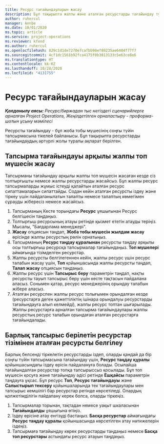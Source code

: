 ```yaml
---
title: Ресурс тағайындауларын жасау
description: Бұл тақырыпта жалпы және аталған ресурстарды тағайындау туралы ақпарат берілген.
author: ruhercul
manager: Annbe
ms.date: 10/01/2020
ms.topic: article
ms.service: project-operations
ms.reviewer: kfend
ms.author: ruhercul
ms.openlocfilehash: 829c1d1de7270e7cafbb98ef80235ae6404f77f7
ms.sourcegitcommit: 4cf1dc1561b92fca4175f0b3813133c5e63ce8e6
ms.translationtype: HT
ms.contentlocale: kk-KZ
ms.lasthandoff: 10/28/2020
ms.locfileid: "4131755"
---
```

# <a name="create-resource-assignments"></a>Ресурс тағайындауларын жасау

_**Қолданылу аясы:** Ресурс/биржадан тыс негіздегі сценарийлерге арналған Project Operations, Жеңілдетілген орналастыру - проформа-шотын ұсыну мәмілесі_


Ресурсты тағайындау - бұл жоба тобы мүшесінің соңғы түйін тапсырмасына тікелей байланысы. Бұл тақырыпта ресурстарды тағайындаудың әртүрлі жолы туралы ақпарат берілген.

## <a name="create-a-generic-team-member-through-task-assignment"></a>Тапсырма тағайындауы арқылы жалпы топ мүшесін жасау


Тапсырманы тағайындау арқылы жалпы топ мүшесін жасаған кезде сіз толтырғышты немесе жалпы ресурстарды жасайсыз. Бұл жалпы ресурс тапсырмаларды жұмыс істеуді қалайтын аталған ресурс сипаттамаларын сипаттайды. Содан кейін аталған ресурсты іздеу және тіркеу үшін пайдаланылатын талапты немесе талаптың көмегімен сұрауды жібересіз немесе жасайсыз.

1. Тапсырманың Кесте торындағы **Ресурс** ұяшығынан Ресурс белгішесін таңдаңыз.
2. Толтырғыш ресурсының атауы ретінде қызмет ететін атауды теріңіз. Мысалы, "Бағдарлама менеджері".
3. **Жасау** опциясын таңдап, **Жоба тобы мүшесін жылдам жасау** өрісінде жалпы ресурстың рөлін орнатыңыз.
4. Тапсырманың **Ресурс таңдау құралынан** ресурсты таңдау арқылы осы толтырғыш ресурсқа тапсырмалар тағайындаңыз. **Топ мүшелері** аймағында тізімделген ресурстар.
5. Жалпы ресурсты белгілегеннен кейін, жалпы ресурс үшін ресурс талабын жасау үшін, **Топ** қойыншасында жалпы ресурсты таңдап, **Талап жасау** опциясын таңдаңыз.
6. Жалпы ресурс үшін **Тапсырыс беру** параметрін таңдап, нақты ресурсты тауып тапсырыс беру үшін кесте тақтасын пайдалана аласыз. Сонымен қатар, ресурс менеджерінің орындау талабын жібере аласыз.
7. Аталған ресурспен жалпы ресурс толығымен орындалған кезде (ресурстарға деген қажеттіліктің ішінара орындалуы ресурстарды тағайындауға алып келмейді), жалпы ресурс топтан шығарылады. Жалпы ресурстарға арналған тапсырма тағайындаулары жалпы ресурстың ресурс талабын орындаған аталған ресурстарға тағайындалады.

## <a name="assign-a-named-resource-from-the-list-of-all-bookable-resources"></a>Барлық тапсырыс берілетін ресурстар тізімінен аталған ресурсты белгілеу

Барлық белсенді тіркелетін ресурстарды іздеп, оларды қандай да бір соңғы түйін тапсырмасына тағайындау үшін, **Ресурс таңдау құралы** қойыншасындағы іздеу өрісін пайдалануға болады. Осылайша тағайындалған ресурстар топқа тапсырыссыз қосылады. Бұл топ мүшесін қосуға және тағайындау әдісі ретінде **Ешқайсы** параметрін таңдауға ұқсас. Бұл ресурс **Топ**, **Ресурс тағайындауы** және **Салыстырып тексеру** қойыншаларында тек тағайындаулары мен тапсырыс кемшілігі бар ресурстар ретінде көрсетіледі. Олардың қолжетімділігін пайдалану керек болса, оларды тіркеңіз.

1. Тапсырмалар торынан, тақтадан немесе уақыт шкаласынан **Тағайындалды** ұяшығына өтіңіз.
2. Іздеу өрісіне атау енгізуді бастаңыз. **Басқа ресурстар** аймағындағы **Ресурс таңдау құралы** қойыншасында көрсетілген атау нәтижелерін іздеңіз.
3. Тапсырмаға тағайындау керек ресурстарды таңдаңыз немесе **Басқа топ ресурстары** астындағы ресурс атауын таңдаңыз.
